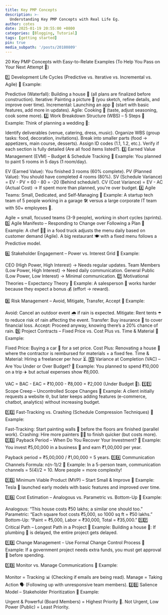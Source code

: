 ```yaml
---
title: Key PMP Concepts
description: >-
  Understanding Key PMP Concepts with Real Life Eg.
author: cotes
date: 2025-01-19 20:55:00 +0800
categories: [Blogging, Tutorial]
tags: [getting started]
pin: true
media_subpath: '/posts/20180809'
---
```


20 Key PMP Concepts with Easy-to-Relate Examples
(To Help You Pass on Your Next Attempt 🚀)

1️⃣ Development Life Cycles (Predictive vs. Iterative vs. Incremental vs. Agile)
📌 Example:

Predictive (Waterfall): Building a house 🏡 (all plans are finalized before construction).
Iterative: Painting a picture 🎨 (you sketch, refine details, and improve over time).
Incremental: Launching an app 📱 (start with basic features, add more in updates).
Agile: Cooking 🍳 (taste, adjust seasoning, cook some more).
2️⃣ Work Breakdown Structure (WBS) – 5 Steps
📌 Example:
Think of planning a wedding 💍:

Identify deliverables (venue, catering, dress, music).
Organize WBS (group tasks: food, decoration, invitations).
Break into smaller parts (food → appetizers, main course, desserts).
Assign ID codes (1.1, 1.2, etc.).
Verify if each section is fully detailed (Are all food items listed?).
3️⃣ Earned Value Management (EVM) – Budget & Schedule Tracking
📌 Example:
You planned to paint 5 rooms in 5 days (1 room/day).

EV (Earned Value): You finished 3 rooms (60% complete).
PV (Planned Value): You should have completed 4 rooms (80%).
SV (Schedule Variance) = EV - PV = 60 - 80 = -20 (Behind schedule!).
CV (Cost Variance) = EV - AC (Actual Cost) → If spent more than planned, you're over budget.
4️⃣ Agile Teams: Small, Dedicated, and Self-Managing
📌 Example:
A startup tech team of 5 people working in a garage 🛠️ versus a large corporate IT team with 50+ employees 🏢.

Agile = small, focused teams (3-9 people), working in short cycles (sprints).
5️⃣ Agile Manifesto – Responding to Change over Following a Plan
📌 Example:
A chef 👨‍🍳 in a food truck adjusts the menu daily based on customer demand (Agile). A big restaurant 🍽️ with a fixed menu follows a Predictive model.

6️⃣ Stakeholder Engagement – Power vs. Interest Grid
📌 Example:

CEO (High Power, High Interest) → Needs regular updates.
Team Members (Low Power, High Interest) → Need daily communication.
General Public (Low Power, Low Interest) → Minimal communication.
7️⃣ Motivational Theories – Expectancy Theory
📌 Example:
A salesperson 💼 works harder because they expect a bonus 💰 (effort → reward).

8️⃣ Risk Management – Avoid, Mitigate, Transfer, Accept
📌 Example:

Avoid: Cancel an outdoor event 🌧️ if rain is expected.
Mitigate: Rent tents ☂️ to reduce risk of rain affecting the event.
Transfer: Buy insurance 📜 to cover financial loss.
Accept: Proceed anyway, knowing there’s a 20% chance of rain.
9️⃣ Project Contracts – Fixed Price vs. Cost Plus vs. Time & Material
📌 Example:

Fixed Price: Buying a car 🚗 for a set price.
Cost Plus: Renovating a house 🏡 where the contractor is reimbursed for materials + a fixed fee.
Time & Material: Hiring a freelancer per hour ⏳.
🔟 Variance at Completion (VAC) – Are You Under or Over Budget?
📌 Example:
You planned to spend ₹10,000 on a trip ✈️ but actual expenses show ₹8,000.

VAC = BAC - EAC = ₹10,000 - ₹8,000 = ₹2,000 (Under Budget 🎉).
1️⃣1️⃣ Scope Creep – Uncontrolled Scope Changes
📌 Example:
A client initially requests a website 🌐, but later keeps adding features (e-commerce, chatbot, analytics) without increasing budget.

1️⃣2️⃣ Fast-Tracking vs. Crashing (Schedule Compression Techniques)
📌 Example:

Fast-Tracking: Start painting walls 🎨 before the floors are finished (parallel work).
Crashing: Hire more painters 👨‍🎨 to finish quicker (but costs more).
1️⃣3️⃣ Payback Period – When Do You Recover Your Investment?
📌 Example:
You invest ₹5,00,000 in a business 💼 and earn ₹1,00,000 per year.

Payback period = ₹5,00,000 / ₹1,00,000 = 5 years.
1️⃣4️⃣ Communication Channels Formula: n(n-1)/2
📌 Example:
In a 5-person team, communication channels = 5(4)/2 = 10. More people = more complexity!

1️⃣5️⃣ Minimum Viable Product (MVP) – Start Small & Improve
📌 Example:
Tesla 🚗 launched early models with basic features and improved over time.

1️⃣6️⃣ Cost Estimation – Analogous vs. Parametric vs. Bottom-Up
📌 Example:

Analogous: “This house costs ₹50 lakhs; a similar one should too.”
Parametric: “Each square foot costs ₹5,000, so 1000 sq ft = ₹50 lakhs.”
Bottom-Up: “Paint = ₹5,000, Labor = ₹30,000, Total = ₹35,000.”
1️⃣7️⃣ Critical Path – Longest Path in a Project
📌 Example:
Building a house 🏡: If plumbing 🚰 is delayed, the entire project gets delayed.

1️⃣8️⃣ Change Management – Use Formal Change Control Process
📌 Example:
If a government project needs extra funds, you must get approval 📝 before spending.

1️⃣9️⃣ Monitor vs. Manage Communications
📌 Example:

Monitor = Tracking 📊 (Checking if emails are being read).
Manage = Taking Action 🗣️ (Following up with unresponsive team members).
2️⃣0️⃣ Salience Model – Stakeholder Prioritization
📌 Example:

Urgent & Powerful (Board Members) = Highest Priority 🚨.
Not Urgent, Low Power (Public) = Least Priority.
